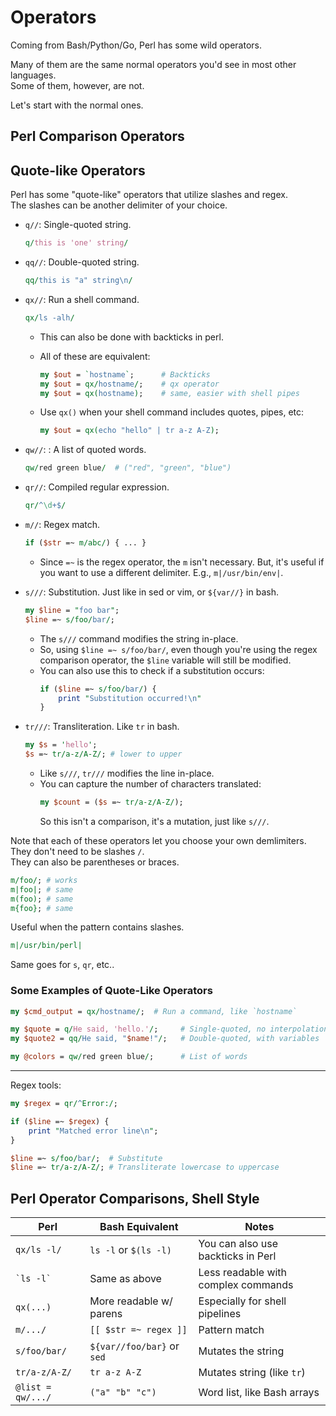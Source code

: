 # Operators
Coming from Bash/Python/Go, Perl has some wild operators. 

Many of them are the same normal operators you'd see in most other languages.  
Some of them, however, are not.  

Let's start with the normal ones.  

## Perl Comparison Operators

## Quote-like Operators
Perl has some "quote-like" operators that utilize slashes and regex.  
The slashes can be another delimiter of your choice.  

- `q//`: Single-quoted string. 
  ```perl
  q/this is 'one' string/
  ```

- `qq//`: Double-quoted string.
  ```perl
  qq/this is "a" string\n/
  ```
- `qx//`: Run a shell command. 
  ```perl
  qx/ls -alh/
  ```
    - This can also be done with backticks in perl. 
    - All of these are equivalent:
      ```perl
      my $out = `hostname`;      # Backticks
      my $out = qx/hostname/;    # qx operator
      my $out = qx(hostname);    # same, easier with shell pipes
      ```

    - Use `qx()` when your shell command includes quotes, pipes, etc:
      ```perl
      my $out = qx(echo "hello" | tr a-z A-Z);
      ```

- `qw//`: : A list of quoted words.
  ```perl
  qw/red green blue/  # ("red", "green", "blue")
  ```
- `qr//`: Compiled regular expression.
  ```perl
  qr/^\d+$/
  ```
- `m//`: Regex match. 
  ```perl
  if ($str =~ m/abc/) { ... }
  ```
    - Since `=~` is the regex operator, the `m` isn't necessary. But, it's useful if
      you want to use a different delimiter. E.g., `m|/usr/bin/env|`.  

- `s///`: Substitution. Just like in sed or vim, or `${var//}` in bash.
  ```perl
  my $line = "foo bar";
  $line =~ s/foo/bar/;
  ```
    - The `s///` command modifies the string in-place.
    - So, using `$line =~ s/foo/bar/`, even though you're using the regex comparison
      operator, the `$line` variable will still be modified.  
    - You can also use this to check if a substitution occurs:
      ```perl
      if ($line =~ s/foo/bar/) {
          print "Substitution occurred!\n"
      }
      ```

- `tr///`: Transliteration. Like `tr` in bash.
  ```perl
  my $s = 'hello';
  $s =~ tr/a-z/A-Z/; # lower to upper
  ```
    - Like `s///`, `tr///` modifies the line in-place.   
    - You can capture the number of characters translated:
      ```perl
      my $count = ($s =~ tr/a-z/A-Z/);
      ```
      So this isn't a comparison, it's a mutation, just like `s///`.


Note that each of these operators let you choose your own demlimiters. They don't
need to be slashes `/`.  
They can also be parentheses or braces.  
```perl
m/foo/; # works
m|foo|; # same
m(foo); # same
m{foo}; # same
```

Useful when the pattern contains slashes.
```perl
m|/usr/bin/perl|
```
Same goes for `s`, `qr`, etc..

### Some Examples of Quote-Like Operators

```perl
my $cmd_output = qx/hostname/;  # Run a command, like `hostname`

my $quote = q/He said, 'hello.'/;     # Single-quoted, no interpolation
my $quote2 = qq/He said, "$name!"/;   # Double-quoted, with variables

my @colors = qw/red green blue/;      # List of words

```

---
Regex tools:
```perl
my $regex = qr/^Error:/;

if ($line =~ $regex) {
    print "Matched error line\n";
}

$line =~ s/foo/bar/;  # Substitute
$line =~ tr/a-z/A-Z/; # Transliterate lowercase to uppercase
```

## Perl Operator Comparisons, Shell Style

| Perl             | Bash Equivalent                | Notes |
|------------------|--------------------------------|-------|
| `qx/ls -l/`      | ``ls -l`` or `$(ls -l)`        | You can also use backticks in Perl |
| `` `ls -l` ``    | Same as above                  | Less readable with complex commands |
| `qx(...)`        | More readable w/ parens        | Especially for shell pipelines |
| `m/.../`         | `[[ $str =~ regex ]]`          | Pattern match |
| `s/foo/bar/`     | `${var//foo/bar}` or `sed`     | Mutates the string |
| `tr/a-z/A-Z/`    | `tr a-z A-Z`                   | Mutates string (like `tr`) |
| `@list = qw/.../`| `("a" "b" "c")`                | Word list, like Bash arrays |

